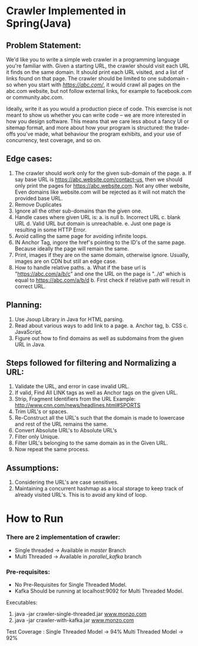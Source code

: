 # Crawler Implemented in Spring(Java)

## Problem Statement:
We'd like you to write a simple web crawler in a programming language you're familiar with.
Given a starting URL, the crawler should visit each URL it finds on the same domain.
It should print each URL visited, and a list of links found on that page.
The crawler should be limited to one subdomain - so when you start with *https://abc.com/*,
it would crawl all pages on the abc.com website, but not follow external links,
for example to facebook.com or community.abc.com. 

Ideally, write it as you would a production piece of code.
This exercise is not meant to show us whether you can write code –
we are more interested in how you design software.
This means that we care less about a fancy UI or sitemap format,
and more about how your program is structured: the trade-offs you've made,
what behaviour the program exhibits, and your use of concurrency, test coverage, and so on.

## Edge cases:
1. The crawler should work only for the given sub-domain of the page.
    a. If say base URL is https://abc.website.com/contact-us, then we should only print the pages for https://abc.website.com. Not any other website,
    Even domains like website.com will be rejected as it will not match the provided base URL.
2. Remove Duplicates
3. Ignore all the other sub-domains than the given one.
4. Handle cases where given URL is:
    a. is null
    b. Incorrect URL
    c. blank URL
    d. Valid URL but domain is unreachable.
    e. Just one page is resulting in some HTTP Error.
5. Avoid calling the same page for avoiding infinite loops.
6. IN Anchor Tag, ingore the href's pointing to the ID's of the same page. Because ideally the page will remain the same.
7. Print, images if they are on the same domain, otherwise ignore. Usually, images are on CDN but still an edge case.
8. How to handle relative paths.
    a. What if the base url is "https://abc.com/a/b/c" and one the URL on the page is "../d" which is equal to
    https://abc.com/a/b/d
    b. First check if relative path will result in correct URL.


## Planning:
1. Use Jsoup Library in Java for HTML parsing.
2. Read about various ways to add link to a page.
    a. Anchor tag,
    b. CSS
    c. JavaScript.
3. Figure out how to find domains as well as subdomains from the given URL in Java.


## Steps followed for filtering and Normalizing a URL:
1. Validate the URL, and error in case invalid URL.
2. If valid, Find All LINK tags as well as Anchor tags on the given URL.
3. Strip, Fragment Identifiers from the URL Example: http://www.cnn.com/news/headlines.html#SPORTS
4. Trim URL's or spaces.
5. Re-Construct all the URL's such that the domain is made to lowercase and rest of the URL remains the same.
6. Convert Absolute URL's to Absolute URL's
7. Filter only Unique.
8. Filter URL's belonging to the same domain as in the Given URL.
9. Now repeat the same process.

## Assumptions:
1. Considering the URL's are case sensitives.
2. Maintaining a concurrent hashmap as a local storage to keep track of already visited URL's. This is to avoid any kind of loop.


# How to Run
###  There are 2 implementation of crawler:
* Single threaded -> Available in *master* Branch
* Multi Threaded -> Available in *parallel_kafka* branch

### Pre-requisites:
* No Pre-Requisites for Single Threaded Model.
* Kafka Should be running at localhost:9092 for Multi Threaded Model.

Executables: 
1. java -jar crawler-single-threaded.jar www.monzo.com
2. java -jar crawler-with-kafka.jar www.monzo.com

Test Coverage : 
Single Threaded Model -> 94%
Multi Threaded Model -> 92%
